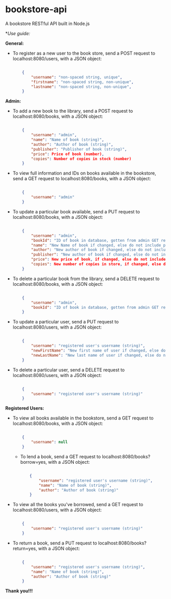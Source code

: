# bookstore-api

A bookstore RESTful API built in Node.js

**Use guide:*

**General:**

* To register as a new user to the book store, send a POST request to localhost:8080/users, with a JSON object:

    ``` JSON

        {
            "username": "non-spaced string, unique",
            "firstname": "non-spaced string, non-unique",
            "lastname": "non-spaced string, non-unique",
        }

    ```

**Admin:**

* To add a new book to the library, send a POST request to localhost:8080/books, with a JSON object:

    ``` JSON

        {
            "username": "admin",
            "name": "Name of book (string)",
            "author": "Author of book (string)",
            "publisher": "Publisher of book (string)",
            "price": Price of book (number),
            "copies": Number of copies in stock (number)
        }

    ```

* To view full information and IDs on books available in the bookstore, send a GET request to localhost:8080/books, with a JSON object:

    ``` JSON

        {
            "username": "admin"
        }

    ```

* To update a particular book available, send a PUT request to localhost:8080/books, with a JSON object:

    ``` JSON

        {
            "username": "admin",
            "bookId": "ID of book in database, gotten from admin GET request to all books (string)",
            "name": "New Name of book if changed, else do not include property in JSON object (string)",
            "author": "New author of book if changed, else do not include property in JSON object (string)",
            "publisher": "New author of book if changed, else do not include property in JSON object (string)",
            "price": New price of book, if changed, else do not include property in JSON object, (number),
            "copies": New number of copies in store, if changed, else do not include property in JSON object (number),
        }

    ```

* To delete a particular book from the library, send a DELETE request to localhost:8080/books, with a JSON object:

    ``` JSON

        {
            "username": "admin",
            "bookId": "ID of book in database, gotten from admin GET request to all books (string)"
        }

    ```

* To update a particular user, send a PUT request to localhost:8080/users, with a JSON object:

    ``` JSON

        {
            "username": "registered user's username (string)",
            "newFirstName": "New first name of user if changed, else do not include property in JSON object (string)",
            "newLastName": "New last name of user if changed, else do not include property in JSON object (string)"
        }

    ```

* To delete a particular user, send a DELETE request to localhost:8080/users, with a JSON object:

    ``` JSON

        {
            "username": "registered user's username (string)"
        }

    ```

**Registered Users:**

* To view all books available in the bookstore, send a GET request to localhost:8080/books, with a JSON object:

    ``` JSON

        {
            "username": null
        }

    ```

  * To lend a book, send a GET request to localhost:8080/books?borrow=yes, with a JSON object:

    ``` JSON

        {
            "username": "registered user's username (string)",
            "name": "Name of book (string)",
            "author": "Author of book (string)"
        }

    ```

* To view all the books you've borrowed, send a GET request to localhost:8080/users, with a JSON object:

    ``` JSON

        {
            "username": "registered user's username (string)"
        }

    ```

* To return a book, send a PUT request to localhost:8080/books?return=yes, with a JSON object:

    ``` JSON

        {
            "username": "registered user's username (string)",
            "name": "Name of book (string)",
            "author": "Author of book (string)"
        }

    ```

**Thank you!!!**
